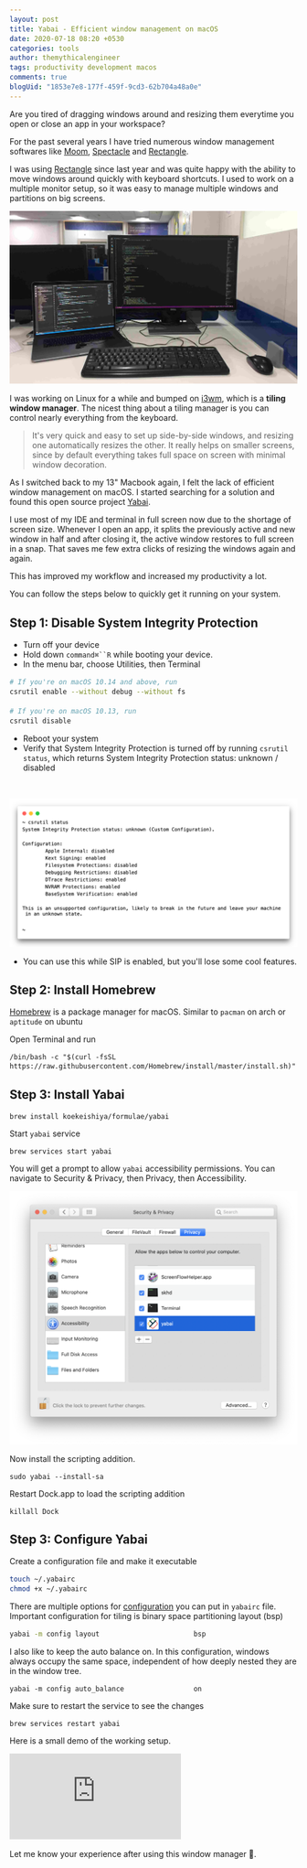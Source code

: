 ```yaml
---
layout: post
title: Yabai - Efficient window management on macOS
date: 2020-07-18 08:20 +0530
categories: tools
author: themythicalengineer
tags: productivity development macos
comments: true
blogUid: "1853e7e8-177f-459f-9cd3-62b704a48a0e"
---
```

Are you tired of dragging windows around and resizing them everytime you open or close an app in your workspace?

For the past several years I have tried numerous window management softwares like [Moom](https://manytricks.com/moom/), [Spectacle](https://www.spectacleapp.com/) and [Rectangle](https://rectangleapp.com/).

I was using [Rectangle](https://rectangleapp.com/) since last year and was quite happy with the ability to move windows around quickly with keyboard shortcuts. I used to work on a multiple monitor setup, so it was easy to manage multiple windows and partitions on big screens.

![Desk Setup](/assets/images/desk.jpg)

I was working on Linux for a while and bumped on [i3wm](https://i3wm.org/), which is a **tiling window manager**. The nicest thing about a tiling manager is you can control nearly everything from the keyboard.

> It's very quick and easy to set up side-by-side windows, and resizing one automatically resizes the other. It really helps on smaller screens, since by default everything takes full space on screen with minimal window decoration.

As I switched back to my 13" Macbook again, I felt the lack of efficient window management on macOS. I started searching for a solution and found this open source project [Yabai](https://github.com/koekeishiya/yabai/).

I use most of my IDE and terminal in full screen now due to the shortage of screen size. Whenever I open an app, it splits the previously active and new window in half and after closing it, the active window restores to full screen in a snap. That saves me few extra clicks of resizing the windows again and again.

This has improved my workflow and increased my productivity a lot.

You can follow the steps below to quickly get it running on your system.

## Step 1: Disable System Integrity Protection

* Turn off your device
* Hold down `command⌘``R` while booting your device.
* In the menu bar, choose Utilities, then Terminal

```bash
# If you're on macOS 10.14 and above, run
csrutil enable --without debug --without fs

# If you're on macOS 10.13, run
csrutil disable
```
* Reboot your system
* Verify that System Integrity Protection is turned off by running `csrutil status`, which returns System Integrity Protection status: unknown / disabled
<br/>

![csrutil status](/assets/images/csrutil_status.png)

* You can use this while SIP is enabled, but you'll lose some cool features.


## Step 2: Install Homebrew
[Homebrew](https://brew.sh/) is a package manager for macOS. Similar to `pacman` on arch or `aptitude` on ubuntu

Open Terminal and run

```
/bin/bash -c "$(curl -fsSL https://raw.githubusercontent.com/Homebrew/install/master/install.sh)"
```

## Step 3: Install Yabai
```
brew install koekeishiya/formulae/yabai
```
Start `yabai` service
```
brew services start yabai
```

You will get a prompt to allow `yabai` accessibility permissions. You can navigate to Security & Privacy, then Privacy, then Accessibility.

![Accessibility Yabai](/assets/images/yabai_accessibility.png)

Now install the scripting addition.
```
sudo yabai --install-sa
```

Restart Dock.app to load the scripting addition
```
killall Dock
```

## Step 3: Configure Yabai
Create a configuration file and make it executable
```bash
touch ~/.yabairc
chmod +x ~/.yabairc
```

There are multiple options for [configuration](https://github.com/koekeishiya/yabai/wiki/Configuration#configuration-file) you can put in `yabairc` file.
Important configuration for tiling is binary space partitioning layout (bsp)
```bash
yabai -m config layout                       bsp
```
I also like to keep the auto balance on. In this configuration, windows always occupy the same space, independent of how deeply nested they are in the window tree.
```
yabai -m config auto_balance                 on
```

Make sure to restart the service to see the changes

```
brew services restart yabai
```
Here is a small demo of the working setup.
<div class="resp-container">
    <iframe class="resp-iframe" src="https://www.youtube.com/embed/wPBS5EZ999Y" frameborder="0" allow="accelerometer; autoplay; encrypted-media; gyroscope; picture-in-picture" allowfullscreen></iframe>
</div>

Let me know your experience after using this window manager 🤟.
